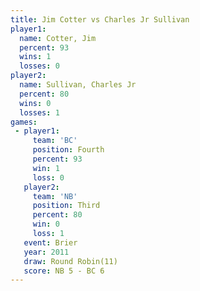```yaml
---
title: Jim Cotter vs Charles Jr Sullivan
player1:                    
  name: Cotter, Jim         
  percent: 93               
  wins: 1                   
  losses: 0                 
player2:                    
  name: Sullivan, Charles Jr
  percent: 80               
  wins: 0                   
  losses: 1                 
games:
 - player1:          
     team: 'BC'      
     position: Fourth
     percent: 93     
     win: 1          
     loss: 0         
   player2:         
     team: 'NB'     
     position: Third
     percent: 80    
     win: 0         
     loss: 1        
   event: Brier         
   year: 2011           
   draw: Round Robin(11)
   score: NB 5 - BC 6   
---
```


